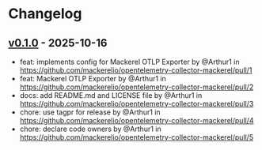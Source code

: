 # Changelog

## [v0.1.0](https://github.com/mackerelio/opentelemetry-collector-mackerel/commits/v0.1.0) - 2025-10-16
- feat: implements config for Mackerel OTLP Exporter by @Arthur1 in https://github.com/mackerelio/opentelemetry-collector-mackerel/pull/1
- feat: Mackerel OTLP Exporter by @Arthur1 in https://github.com/mackerelio/opentelemetry-collector-mackerel/pull/2
- docs: add README.md and LICENSE file by @Arthur1 in https://github.com/mackerelio/opentelemetry-collector-mackerel/pull/3
- chore: use tagpr for release by @Arthur1 in https://github.com/mackerelio/opentelemetry-collector-mackerel/pull/4
- chore: declare code owners by @Arthur1 in https://github.com/mackerelio/opentelemetry-collector-mackerel/pull/5
